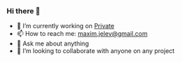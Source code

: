 ### Hi there 👋

- 🔭 I’m currently working on [Private](https://github.com/MaximZhelev/Templates)
- 📫 How to reach me: maxim.jelev@gmail.com
- 💬 Ask me about anything
- 👯 I’m looking to collaborate with anyone on any project


<!--
**MaximZhelev/MaximZhelev** is a ✨ _special_ ✨ repository because its `README.md` (this file) appears on your GitHub profile.

Here are some ideas to get you started:

- 🔭 I’m currently working on ...
- 🌱 I’m currently learning ...
- 👯 I’m looking to collaborate on ...
- 🤔 I’m looking for help with ...
- 💬 Ask me about ...
- 📫 How to reach me: ...
- 😄 Pronouns: ...
- ⚡ Fun fact: ...
-->
